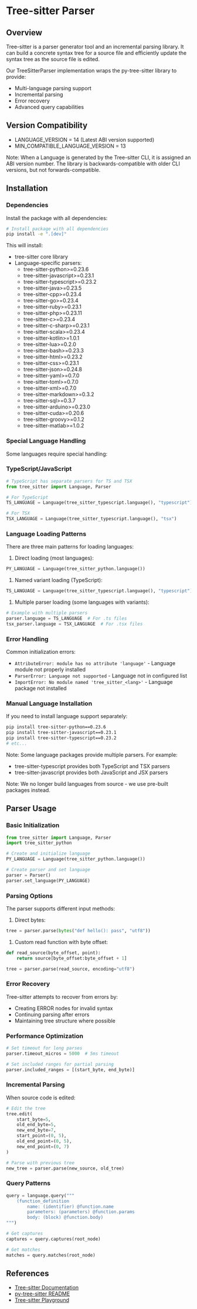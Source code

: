 # Tree-sitter Parser

## Overview

Tree-sitter is a parser generator tool and an incremental parsing library. It can build a concrete syntax tree for a source file and efficiently update the syntax tree as the source file is edited.

Our TreeSitterParser implementation wraps the py-tree-sitter library to provide:

- Multi-language parsing support
- Incremental parsing
- Error recovery
- Advanced query capabilities

## Version Compatibility

- LANGUAGE_VERSION = 14 (Latest ABI version supported)
- MIN_COMPATIBLE_LANGUAGE_VERSION = 13

Note: When a Language is generated by the Tree-sitter CLI, it is assigned an ABI version number.
The library is backwards-compatible with older CLI versions, but not forwards-compatible.

## Installation

### Dependencies

Install the package with all dependencies:

```bash
# Install package with all dependencies
pip install -e ".[dev]"
```

This will install:

- tree-sitter core library
- Language-specific parsers:
  - tree-sitter-python>=0.23.6
  - tree-sitter-javascript>=0.23.1
  - tree-sitter-typescript>=0.23.2
  - tree-sitter-java>=0.23.5
  - tree-sitter-cpp>=0.23.4
  - tree-sitter-go>=0.23.4
  - tree-sitter-ruby>=0.23.1
  - tree-sitter-php>=0.23.11
  - tree-sitter-c>=0.23.4
  - tree-sitter-c-sharp>=0.23.1
  - tree-sitter-scala>=0.23.4
  - tree-sitter-kotlin>=1.0.1
  - tree-sitter-lua>=0.2.0
  - tree-sitter-bash>=0.23.3
  - tree-sitter-html>=0.23.2
  - tree-sitter-css>=0.23.1
  - tree-sitter-json>=0.24.8
  - tree-sitter-yaml>=0.7.0
  - tree-sitter-toml>=0.7.0
  - tree-sitter-xml>=0.7.0
  - tree-sitter-markdown>=0.3.2
  - tree-sitter-sql>=0.3.7
  - tree-sitter-arduino>=0.23.0
  - tree-sitter-cuda>=0.20.6
  - tree-sitter-groovy>=0.1.2
  - tree-sitter-matlab>=1.0.2

### Special Language Handling

Some languages require special handling:

### TypeScript/JavaScript

```python
# TypeScript has separate parsers for TS and TSX
from tree_sitter import Language, Parser

# For TypeScript
TS_LANGUAGE = Language(tree_sitter_typescript.language(), "typescript")

# For TSX
TSX_LANGUAGE = Language(tree_sitter_typescript.language(), "tsx")
```

### Language Loading Patterns

There are three main patterns for loading languages:

1. Direct loading (most languages):

```python
PY_LANGUAGE = Language(tree_sitter_python.language())
```

1. Named variant loading (TypeScript):

```python
TS_LANGUAGE = Language(tree_sitter_typescript.language(), "typescript")
```

1. Multiple parser loading (some languages with variants):

```python
# Example with multiple parsers
parser.language = TS_LANGUAGE  # For .ts files
tsx_parser.language = TSX_LANGUAGE  # For .tsx files
```

### Error Handling

Common initialization errors:

- `AttributeError: module has no attribute 'language'` - Language module not properly installed
- `ParserError: Language not supported` - Language not in configured list
- `ImportError: No module named 'tree_sitter_<lang>'` - Language package not installed

### Manual Language Installation

If you need to install language support separately:

```bash
pip install tree-sitter-python==0.23.6
pip install tree-sitter-javascript==0.23.1
pip install tree-sitter-typescript==0.23.2
# etc...
```

Note: Some language packages provide multiple parsers. For example:

- tree-sitter-typescript provides both TypeScript and TSX parsers
- tree-sitter-javascript provides both JavaScript and JSX parsers

Note: We no longer build languages from source - we use pre-built packages instead.

## Parser Usage

### Basic Initialization

```python
from tree_sitter import Language, Parser
import tree_sitter_python

# Create and initialize language
PY_LANGUAGE = Language(tree_sitter_python.language())

# Create parser and set language
parser = Parser()
parser.set_language(PY_LANGUAGE)
```

### Parsing Options

The parser supports different input methods:

1. Direct bytes:

```python
tree = parser.parse(bytes("def hello(): pass", "utf8"))
```

1. Custom read function with byte offset:

```python
def read_source(byte_offset, point):
    return source[byte_offset:byte_offset + 1]

tree = parser.parse(read_source, encoding="utf8")
```

### Error Recovery

Tree-sitter attempts to recover from errors by:

- Creating ERROR nodes for invalid syntax
- Continuing parsing after errors
- Maintaining tree structure where possible

### Performance Optimization

```python
# Set timeout for long parses
parser.timeout_micros = 5000  # 5ms timeout

# Set included ranges for partial parsing
parser.included_ranges = [(start_byte, end_byte)]
```

### Incremental Parsing

When source code is edited:

```python
# Edit the tree
tree.edit(
    start_byte=5,
    old_end_byte=5,
    new_end_byte=7,
    start_point=(0, 5),
    old_end_point=(0, 5),
    new_end_point=(0, 7)
)

# Parse with previous tree
new_tree = parser.parse(new_source, old_tree)
```

### Query Patterns

```python
query = language.query("""
    (function_definition
        name: (identifier) @function.name
        parameters: (parameters) @function.params
        body: (block) @function.body)
""")

# Get captures
captures = query.captures(root_node)

# Get matches
matches = query.matches(root_node)
```

## References

- [Tree-sitter Documentation](https://tree-sitter.github.io/tree-sitter/)
- [py-tree-sitter README](https://github.com/tree-sitter/py-tree-sitter)
- [Tree-sitter Playground](https://tree-sitter.github.io/tree-sitter/playground)
